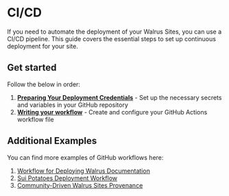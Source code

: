 # CI/CD

If you need to automate the deployment of your Walrus Sites, you can use a CI/CD pipeline. This
guide covers the essential steps to set up continuous deployment for your site.

## Get started

Follow the below in order:

1. **[Preparing Your Deployment Credentials](./tutorial-gh-secrets-vars.md)** - Set up the necessary
   secrets and variables in your GitHub repository
1. **[Writing your workflow](./tutorial-gh-workflow.md)** - Create and configure your GitHub Actions
   workflow file

## Additional Examples

You can find more examples of GitHub workflows here:

1. [Workflow for Deploying Walrus Documentation](https://github.com/MystenLabs/walrus/blob/main/.github/workflows/publish-docs.yaml)
1. [Sui Potatoes Deployment Workflow](https://github.com/sui-potatoes/app/blob/main/.github/workflows/walrus.yml)
1. [Community-Driven Walrus Sites Provenance](https://github.com/zktx-io/walrus-sites-provenance)
